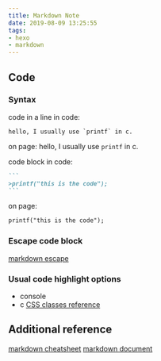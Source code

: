 ```yaml
---
title: Markdown Note
date: 2019-08-09 13:25:55
tags:
- hexo
- markdown
---
```


## Code

### Syntax
code in a line
in code:
```
hello, I usually use `printf` in c.
```
on page:
hello, I usually use `printf` in c.

code block
in code:
````markdown
```
>printf("this is the code");
```
````
on page:
````markdown
printf("this is the code");
````

### Escape code block
[markdown escape][]

### Usual code highlight options
- console
- c
[CSS classes reference][]


## Additional reference
[markdown cheatsheet][]
[markdown document][]


[CSS classes reference]: https://highlightjs.readthedocs.io/en/latest/css-classes-reference.html
    "markdowm highlight reference"

[markdown escape]: https://meta.stackexchange.com/questions/82718/how-do-i-escape-a-backtick-within-in-line-code-in-markdown
    "stackoverflow-markdown escape code block"

[markdown cheatsheet]: https://github.com/adam-p/markdown-here/wiki/Markdown-Cheatsheet
    "github-markdown cheatsheet"
[markdown document]: https://markdown.tw/
    "markdown document"

